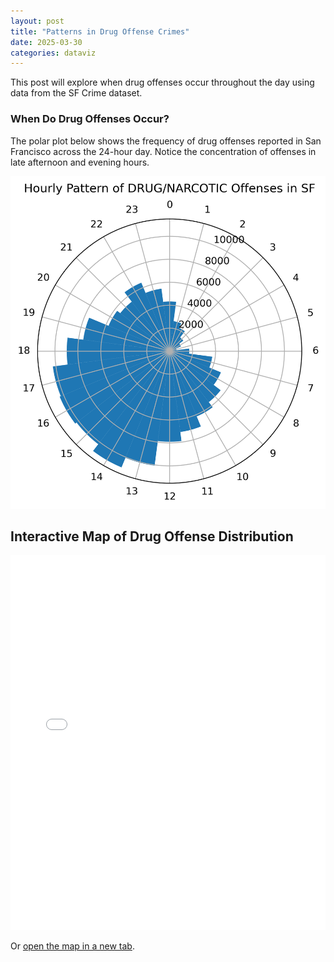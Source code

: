 ```yaml
---
layout: post
title: "Patterns in Drug Offense Crimes"
date: 2025-03-30
categories: dataviz
---
```



This post will explore when drug offenses occur throughout the day using data from the SF Crime dataset.

<!-- Visualization and content will go here -->

### When Do Drug Offenses Occur?

The polar plot below shows the frequency of drug offenses reported in San Francisco across the 24-hour day. Notice the concentration of offenses in late afternoon and evening hours.

![Polar Plot of Drug Offenses](/assets/img/drug_hourly_polar.png)

## Interactive Map of Drug Offense Distribution

<iframe src="/assets/drug_map.html" width="100%" height="600" frameborder="0"></iframe>

Or [open the map in a new tab](/assets/drug_map.html).